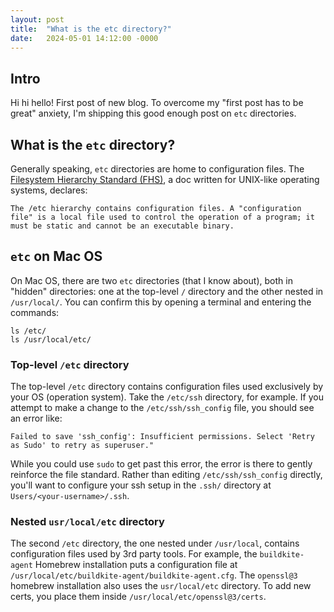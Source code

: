 ```yaml
---
layout: post
title:  "What is the etc directory?"
date:   2024-05-01 14:12:00 -0000
---
```


## Intro

Hi hi hello! First post of new blog. To overcome my "first post has to be great" anxiety, I'm shipping this good enough post on `etc` directories.

## What is the `etc` directory?

Generally speaking, `etc` directories are home to configuration files. The [Filesystem Hierarchy Standard (FHS)](https://www.pathname.com/fhs/pub/fhs-2.3.html#ETCHOSTSPECIFICSYSTEMCONFIGURATION), a doc written for UNIX-like operating systems, declares:

    The /etc hierarchy contains configuration files. A "configuration file" is a local file used to control the operation of a program; it must be static and cannot be an executable binary.

## `etc` on Mac OS

On Mac OS, there are two `etc` directories (that I know about), both in "hidden" directories: one at the top-level `/` directory and the other nested in `/usr/local/`. You can confirm this by opening a terminal and entering the commands:

    ls /etc/
    ls /usr/local/etc/

### Top-level `/etc` directory

The top-level `/etc` directory contains configuration files used exclusively by your OS (operation system). Take the `/etc/ssh` directory, for example. If you attempt to make a change to the `/etc/ssh/ssh_config` file, you should see an error like:

    Failed to save 'ssh_config': Insufficient permissions. Select 'Retry as Sudo' to retry as superuser."

While you could use `sudo` to get past this error, the error is there to gently reinforce the file standard. Rather than editing `/etc/ssh/ssh_config` directly, you'll want to configure your ssh setup in the `.ssh/` directory at `Users/<your-username>/.ssh`.

### Nested `usr/local/etc` directory

The second `/etc` directory, the one nested under `/usr/local`, contains configuration files used by 3rd party tools. For example, the `buildkite-agent` Homebrew installation puts a configuration file at `/usr/local/etc/buildkite-agent/buildkite-agent.cfg`. The `openssl@3` homebrew installation also uses the `usr/local/etc` directory. To add new certs, you place them inside `/usr/local/etc/openssl@3/certs`.
